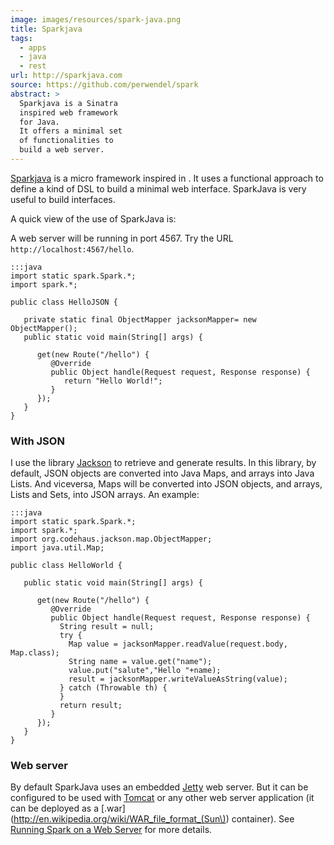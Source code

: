 ```yaml
---
image: images/resources/spark-java.png
title: Sparkjava
tags:
  - apps  
  - java
  - rest
url: http://sparkjava.com
source: https://github.com/perwendel/spark
abstract: >
  Sparkjava is a Sinatra
  inspired web framework
  for Java. 
  It offers a minimal set
  of functionalities to
  build a web server.
---
```

[Sparkjava](http://sparkjava.com/)
is a micro framework inspired in 
<resource-link basename="sinatra"></resource-link>.
It uses a functional approach to define a
kind of DSL to build a minimal web interface.
SparkJava is very useful to build 
<resource-link basename="rest"></resource-link>
interfaces.

A quick view of the use of SparkJava is:

A web server will be running in port 4567. 
Try the URL `http://localhost:4567/hello`.

    :::java
	import static spark.Spark.*;
	import spark.*;

	public class HelloJSON {

       private static final ObjectMapper jacksonMapper= new ObjectMapper();
	   public static void main(String[] args) {
	   
	      get(new Route("/hello") {
	         @Override
	         public Object handle(Request request, Response response) {
	            return "Hello World!";
	         }
	      });
	   }
	}


### With JSON

I use the library 
[Jackson](http://wiki.fasterxml.com/JacksonTreeModel)
to retrieve and generate 
<resource-link basename="json"></resource-link>
results. 
In this library, by default, JSON objects are converted
into Java Maps, and arrays into Java Lists. 
And viceversa, Maps will be converted into JSON objects,
and arrays, Lists and Sets, into JSON arrays.
An example:

    :::java
	import static spark.Spark.*;
	import spark.*;
    import org.codehaus.jackson.map.ObjectMapper;
	import java.util.Map;

	public class HelloWorld {

	   public static void main(String[] args) {
	   
	      get(new Route("/hello") {
	         @Override
	         public Object handle(Request request, Response response) {
               String result = null;
               try {
                 Map value = jacksonMapper.readValue(request.body, Map.class);
				 String name = value.get("name");
				 value.put("salute","Hello "+name);
				 result = jacksonMapper.writeValueAsString(value);
               } catch (Throwable th) {
               }
               return result;
	         }
	      });
	   }
	}
	
### Web server

By default SparkJava uses an embedded
[Jetty](http://www.eclipse.org/jetty/)
web server. 
But it can be configured to be used
with 
[Tomcat](http://tomcat.apache.org/)
or any other web server application
(it can be deployed as a 
[.war](http://en.wikipedia.org/wiki/WAR_file_format_(Sun\)) 
container).
See 
[Running Spark on a Web Server](http://sparkjava.com/readme.html#title13)
for more details.
